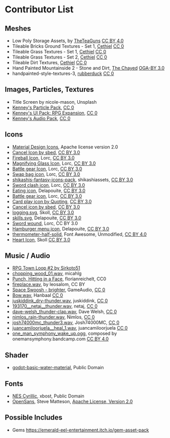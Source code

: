 # Contributor List

## Meshes

* Low Poly Storage Assets, by [TheTeaGuns](https://twitter.com/TheTeaGuns) [CC BY 4.0](https://creativecommons.org/licenses/by/4.0/)
* Tileable Bricks Ground Textures - Set 1, [Cethiel](https://opengameart.org/content/tileable-bricks-ground-textures-set-1) [CC 0](http://creativecommons.org/publicdomain/zero/1.0/)
* Tileable Grass Textures - Set 1, [Cethiel](https://opengameart.org/content/tileable-grass-textures-set-1) [CC 0](http://creativecommons.org/publicdomain/zero/1.0/)
* Tileable Grass Textures - Set 2, [Cethiel](https://opengameart.org/content/tileable-grass-textures-set-2) [CC 0](http://creativecommons.org/publicdomain/zero/1.0/)
* Tileable Dirt Textures, [Cethiel](https://opengameart.org/content/tileable-dirt-textures) [CC 0](http://creativecommons.org/publicdomain/zero/1.0/)
* Hand Painted Mountainside 2 - Stone and Dirt, [The Chayed](https://opengameart.org/content/hand-painted-mountainside-2-stone-and-dirt) [OGA-BY 3.0](http://opengameart.org/content/oga-by-30-faq)
* handpainted-style-textures-3, [rubberduck](https://opengameart.org/content/2k-handpainted-style-textures) [CC 0](http://creativecommons.org/publicdomain/zero/1.0/)


## Images, Particles, Textures

* Title Screen by nicole-mason, Unsplash
* [Kenney's Particle Pack](https://www.kenney.nl/assets/particle-pack), [CC 0](http://creativecommons.org/publicdomain/zero/1.0/)
* [Kenney's UI Pack: RPG Expansion](https://www.kenney.nl/assets/ui-pack-rpg-expansion), [CC 0](http://creativecommons.org/publicdomain/zero/1.0/)
* [Kenney's Audio Pack](https://kenney.nl/assets/ui-audio), [CC 0](http://creativecommons.org/publicdomain/zero/1.0/)

## Icons

* [Material Design Icons](https://material.io), Apache license version 2.0
* [Cancel Icon by sbed](http://opengameart.org/content/95-game-icons), [CC BY 3.0](http://creativecommons.org/licenses/by/3.0/)
* [Fireball Icon](https://game-icons.net/1x1/lorc/fireball.html), Lorc, [CC BY 3.0](http://creativecommons.org/licenses/by/3.0/)
* [Magnifying Glass Icon](https://game-icons.net/1x1/lorc/magnifying-glass.html), Lorc, [CC BY 3.0](http://creativecommons.org/licenses/by/3.0/)
* [Battle gear Icon](https://game-icons.net/1x1/lorc/magnifying-glass.html), Lorc, [CC BY 3.0](http://creativecommons.org/licenses/by/3.0/)
* [Swap bag icon](https://game-icons.net/1x1/lorc/swap-bag.html), Lorc, [CC BY 3.0](http://creativecommons.org/licenses/by/3.0/)
* [shikashis-fantasy-icons-pack](https://shikashiassets.itch.io/shikashis-fantasy-icons-pack), shikashiassets, [CC BY 3.0](http://creativecommons.org/licenses/by/3.0/)
* [Sword clash icon](https://game-icons.net/1x1/lorc/sword-clash.html), Lorc, [CC BY 3.0](http://creativecommons.org/licenses/by/3.0/)
* [Eating icon](https://game-icons.net/1x1/delapouite/eating.html), Delapouite, [CC BY 3.0](http://creativecommons.org/licenses/by/3.0/)
* [Battle gear icon](https://game-icons.net/1x1/lorc/sword-clash.html), Lorc, [CC BY 3.0](http://creativecommons.org/licenses/by/3.0/)
* [Card play icon by Quoting](https://game-icons.net/1x1/quoting/card-play.html),  [CC BY 3.0](http://creativecommons.org/licenses/by/3.0/)
* [Cancel icon by sbed](https://game-icons.net/1x1/sbed/cancel.html), [CC BY 3.0](http://creativecommons.org/licenses/by/3.0/)
* [logging.svg](https://game-icons.net/1x1/skoll/logging.html), Skoll, [CC BY 3.0](http://creativecommons.org/licenses/by/3.0/)
* [skills.svg](https://game-icons.net/1x1/skoll/logging.html), Delapouite, [CC BY 3.0](http://creativecommons.org/licenses/by/3.0/)
* [Sword wound](https://game-icons.net/1x1/lorc/sword-wound.html), Lorc, CC BY 3.0
* [Hamburger menu icon](https://game-icons.net/1x1/delapouite/hamburger-menu.html), Delapouite, [CC BY 3.0](http://creativecommons.org/licenses/by/3.0/)
* [thermometer-half-solid](https://fontawesome.com/icons/thermometer-half?style=solid), Font Awesome, Unmodified, [CC BY 4.0](https://fontawesome.com/license)
* [Heart Icon](https://game-icons.net/1x1/skoll/hearts.html), Skoll [CC BY 3.0](http://creativecommons.org/licenses/by/3.0/)

## Music / Audio

* [RPG Town Loop #2 by Sirkoto51](https://freesound.org/people/Sirkoto51/sounds/349179/)
* [chopping_wood_01.wav](https://freesound.org/people/micahlg/sounds/421928/), micahlg
* [Punch, Hitting in a Face](https://freesound.org/people/florianreichelt/sounds/460509/), florianreichelt, CC0
* [fireplace.wav](https://freesound.org/people/leosalom/sounds/234288/), by leosalom, CC BY
* [Space Swoosh - brighter](https://freesound.org/people/GameAudio/sounds/220191/), GameAudio, [CC 0](http://creativecommons.org/publicdomain/zero/1.0/)
* [Bow.wav](https://freesound.org/people/Hanbaal/sounds/178872/), Hanbaal [CC 0](http://creativecommons.org/publicdomain/zero/1.0/)
* [juskiddink_dry-thunder.wav](https://freesound.org/people/juskiddink/sounds/101933/), juskiddink, [CC 0](http://creativecommons.org/publicdomain/zero/1.0/)
* [193170__netaj__thunder.wav](https://freesound.org/people/netaj/sounds/193170/), netaj, [CC 0](http://creativecommons.org/publicdomain/zero/1.0/)
* [dave-welsh_thunder-clap.wav](https://freesound.org/people/Dave%20Welsh/sounds/194364), Dave Welsh, [CC 0](http://creativecommons.org/publicdomain/zero/1.0/)
* [nimlos_rain-thunder.wav](https://freesound.org/people/Nimlos/sounds/359151/), Nimlos, [CC 0](http://creativecommons.org/publicdomain/zero/1.0/)
* [josh74000mc_thunder3.wav](https://freesound.org/people/Josh74000MC/sounds/475094/), Josh74000MC, [CC 0](http://creativecommons.org/publicdomain/zero/1.0/)
* [juancamiloorjuela__heal_1.wav](https://freesound.org/people/juancamiloorjuela/sounds/204318/), juancamiloorjuela [CC 0](http://creativecommons.org/publicdomain/zero/1.0/)
* [one_man_symphony_wake_up.ogg](https://onemansymphony.bandcamp.com/), composed by onemansymphony.bandcamp.com [CC BY 4.0](https://creativecommons.org/licenses/by/4.0/)

## Shader

* [godot-basic-water-material](https://github.com/Maujoe/godot-basic-water-material), Public Domain

## Fonts

* [NES Cyrillic](http://www.pentacom.jp/pentacom/bitfontmaker2/gallery/?id=234), xbost, Public Domain
* [OpenSans](https://fonts.google.com/specimen/Open+Sans), Steve Matteson, [Apache License, Version 2.0](http://www.apache.org/licenses/LICENSE-2.0)

## Possible Includes

* Gems https://emerald-eel-entertainment.itch.io/gem-asset-pack